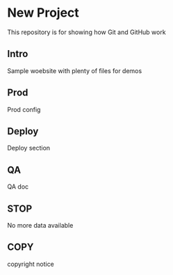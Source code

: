 # New Project

This repository is for showing how Git and GitHub work

## Intro

Sample woebsite with plenty of files for demos

## Prod

Prod config

## Deploy

Deploy section

## QA

QA doc

## STOP

No more data available

## COPY

copyright notice


